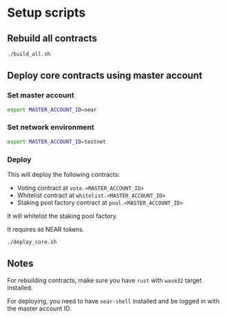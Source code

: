 # Setup scripts

## Rebuild all contracts

```bash
./build_all.sh
```

## Deploy core contracts using master account

### Set master account

```bash
export MASTER_ACCOUNT_ID=near
```

### Set network environment

```bash
export MASTER_ACCOUNT_ID=testnet
```

### Deploy

This will deploy the following contracts:

- Voting contract at `vote.<MASTER_ACCOUNT_ID>`
- Whitelist contract at `whitelist.<MASTER_ACCOUNT_ID>`
- Staking pool factory contract at `pool.<MASTER_ACCOUNT_ID>`

It will whitelist the staking pool factory.

It requires `80` NEAR tokens.

```bash
./deploy_core.sh
```

## Notes

For rebuilding contracts, make sure you have `rust` with `wasm32` target installed.

For deploying, you need to have `near-shell` installed and be logged in with the master account ID.
